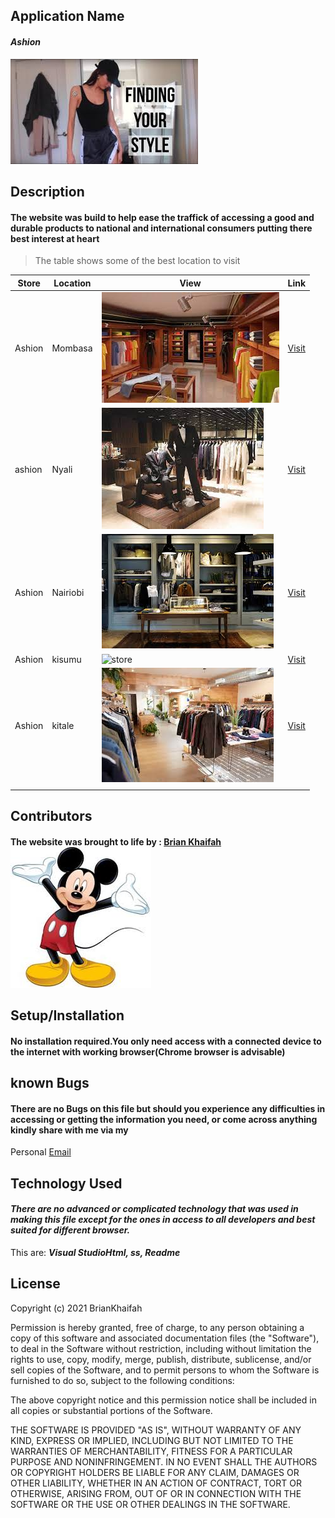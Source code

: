 ## **Application Name**
#### _Ashion_

![Ecoho](img/home.jpeg)

## **Description**
#### The website was build to help ease the traffick of accessing a good and durable products to national and international consumers putting there best interest at heart

>The table shows some of the best location to visit

| Store | Location | View | Link |
| ---   |  ---     | ---  | --- |
| Ashion | Mombasa  | ![store](img/store1.jpeg) | [Visit](https://github.com/BrianKhaifah/Facion-Industry.git)
| ashion | Nyali  | ![store](img/store2.jpeg) | [Visit](https://github.com/BrianKhaifah/Facion-Industry.git)
| Ashion | Nairiobi  | ![store](img/store3.jpeg) | [Visit](https://github.com/BrianKhaifah/Facion-Industry.git)
| Ashion | kisumu  | ![store](img/store4.jpeg) | [Visit](https://github.com/BrianKhaifah/Facion-Industry.git)
| Ashion | kitale  | ![store](img/store5.jpeg) | [Visit](https://github.com/BrianKhaifah/Facion-Industry.git)
|       |        |       |

## **Contributors**
#### The website was brought to life by : [**Brian Khaifah**](https://moringaschool.com/) ![..](img/cat.jpeg)


## **Setup/Installation**
#### No installation required.You only need access with a connected device to the internet with working browser(Chrome browser is advisable)

##  **known Bugs**
#### There are no Bugs on this file but should you experience any difficulties in accessing or getting the information you need, or come across anything kindly share with me via my

Personal
[Email](brian.obuom@student.moringaschool.com)

## **Technology Used**
#### _There are no advanced or complicated technology that was used in making this file except for the ones in access to all developers and best suited for different browser._
This are: ***_Visual StudioHtml, ss, Readme_***

## **License**
Copyright (c) 2021 BrianKhaifah

Permission is hereby granted, free of charge, to any person obtaining a copy of this software and associated documentation files (the "Software"), to deal in the Software without restriction, including without limitation the rights to use, copy, modify, merge, publish, distribute, sublicense, and/or sell copies of the Software, and to permit persons to whom the Software is furnished to do so, subject to the following conditions:

The above copyright notice and this permission notice shall be included in all copies or substantial portions of the Software.

THE SOFTWARE IS PROVIDED "AS IS", WITHOUT WARRANTY OF ANY KIND, EXPRESS OR IMPLIED, INCLUDING BUT NOT LIMITED TO THE WARRANTIES OF MERCHANTABILITY, FITNESS FOR A PARTICULAR PURPOSE AND NONINFRINGEMENT. IN NO EVENT SHALL THE AUTHORS OR COPYRIGHT HOLDERS BE LIABLE FOR ANY CLAIM, DAMAGES OR OTHER LIABILITY, WHETHER IN AN ACTION OF CONTRACT, TORT OR OTHERWISE, ARISING FROM, OUT OF OR IN CONNECTION WITH THE SOFTWARE OR THE USE OR OTHER DEALINGS IN THE SOFTWARE.